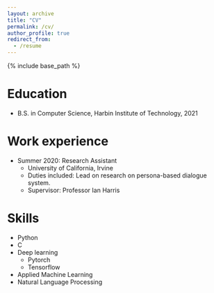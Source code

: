 ```yaml
---
layout: archive
title: "CV"
permalink: /cv/
author_profile: true
redirect_from:
  - /resume
---
```


{% include base_path %}

Education
======
* B.S. in Computer Science, Harbin Institute of Technology, 2021

Work experience
======
* Summer 2020: Research Assistant
  * University of California, Irvine
  * Duties included: Lead on research on persona-based dialogue system.
  * Supervisor: Professor Ian Harris
  
Skills
======
* Python
* C
* Deep learning
  * Pytorch
  * Tensorflow
* Applied Machine Learning
* Natural Language Processing
